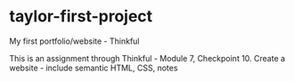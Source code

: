 # taylor-first-project
My first portfolio/website - Thinkful

This is an assignment through Thinkful - Module 7, Checkpoint 10.
Create a website - include semantic HTML, CSS, notes
